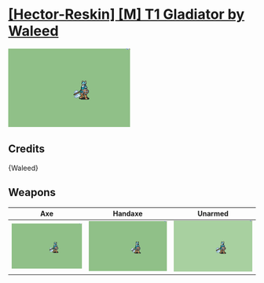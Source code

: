 # [\[Hector-Reskin\] \[M\] T1 Gladiator by Waleed](./)

<img src="./3.%20Axe/Axe_000.png" alt="[Hector-Reskin] [M] T1 Gladiator by Waleed standing" />

## Credits

{Waleed}

## Weapons


|Axe |Handaxe |Unarmed |
|  :---: | :---: | :---: |
| <img alt="Axe animation" src="./3.%20Axe/Axe.gif" /> | <img alt="Handaxe animation" src="./4.%20Handaxe/Handaxe.gif" /> | <img alt="Unarmed animation" src="./8.%20Unarmed/Unarmed.gif" /> |
